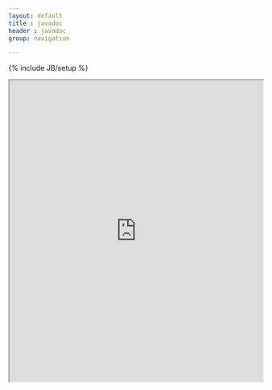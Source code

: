 ```yaml
---
layout: default
title : javadoc
header : javadoc
group: navigation

---
```

{% include JB/setup %}

<iframe src="http://selenide.org/javadoc/current/" style="width: 100%" height="600px" seamless="true"></iframe>